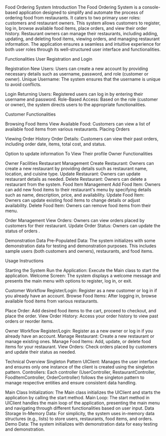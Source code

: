 Food Ordering System
Introduction
The Food Ordering System is a console-based application designed to simplify and automate the process of ordering food from restaurants. It caters to two primary user roles: customers and restaurant owners. This system allows customers to register, log in, browse available food items, place orders, and view their order history. Restaurant owners can manage their restaurants, including adding, updating, and deleting food items, viewing orders, and managing restaurant information. The application ensures a seamless and intuitive experience for both user roles through its well-structured user interface and functionalities.

Functionalities
User Registration and Login

Registration
New Users: Users can create a new account by providing necessary details such as username, password, and role (customer or owner).
Unique Username: The system ensures that the username is unique to avoid conflicts.

Login
Returning Users: Registered users can log in by entering their username and password.
Role-Based Access: Based on the role (customer or owner), the system directs users to the appropriate functionalities.

Customer Functionalities

Browsing Food Items
View Available Food: Customers can view a list of available food items from various restaurants.
Placing Orders

Viewing Order History
Order Details: Customers can view their past orders, including order date, items, total cost, and status.

Option to update information
To View Their profile
Owner Functionalities

Owner Facilities
Restaurant Management
Create Restaurant: Owners can create a new restaurant by providing details such as restaurant name, location, and cuisine type.
Update Restaurant: Owners can update restaurant details as needed.
Delete Restaurant: Owners can delete a restaurant from the system.
Food Item Management
Add Food Item: Owners can add new food items to their restaurant's menu by specifying details such as name, description, price, and availability.
Update Food Item: Owners can update existing food items to change details or adjust availability.
Delete Food Item: Owners can remove food items from their menu.

Order Management
View Orders: Owners can view orders placed by customers for their restaurant.
Update Order Status: Owners can update the status of orders .

Demonstration Data
Pre-Populated Data: The system initializes with some demonstration data for testing and demonstration purposes. This includes sample users (both customers and owners), restaurants, and food items.

Usage Instructions

Starting the System
Run the Application: Execute the Main class to start the application.
Welcome Screen: The system displays a welcome message and presents the main menu with options to register, log in, or exit.

Customer Workflow
Register/Login: Register as a new customer or log in if you already have an account.
Browse Food Items: After logging in, browse available food items from various restaurants.

Place Order: Add desired food items to the cart, proceed to checkout, and place the order.
View Order History: Access your order history to view past orders or reorder items.

Owner Workflow
Register/Login: Register as a new owner or log in if you already have an account.
Manage Restaurant: Create a new restaurant or manage existing ones.
Manage Food Items: Add, update, or delete food items for your restaurant.
View Orders: Check orders placed by customers and update their status as needed.

Technical Overview
Singleton Pattern
UIClient: Manages the user interface and ensures only one instance of the client is created using the singleton pattern.
Controllers: Each controller (UserController, RestaurantController, FoodItemController, OrderController) follows the singleton pattern to manage respective entities and ensure consistent data handling.

Main Class
Initialization: The Main class initializes the UIClient and starts the application by calling the start method.
Main Loop: The start method in UIClient handles the main loop of the application, presenting the main menu and navigating through different functionalities based on user input.
Data Storage
In-Memory Data: For simplicity, the system uses in-memory data structures (e.g., lists) to store users, restaurants, food items, and orders.
Demo Data: The system initializes with demonstration data for easy testing and demonstration.
